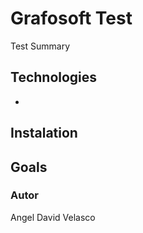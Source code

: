 # Grafosoft Test
Test Summary
## Technologies
-

## Instalation


## Goals



### Autor
Angel David Velasco